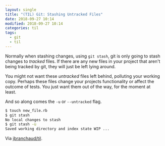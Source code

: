 ```yaml
---
layout: single
title: "(TIL) Git: Stashing Untracked Files"
date: 2018-09-27 10:14
modified: 2018-09-27 10:14
categories: til
tags:
  - git
  - til
---
```


Normally when stashing changes, using `git stash`, git is only going to
stash changes to *tracked* files. If there are any new files in your project
that aren't being tracked by git, they will just be left lying around.

You might not want these *untracked* files left behind, polluting your
working copy. Perhaps these files change your projects functionality or
affect the outcome of tests. You just want them out of the way, for the
moment at least.

And so along comes the `-u` or `--untracked` flag.

```bash
$ touch new_file.rb
$ git stash
No local changes to stash
$ git stash -u
Saved working directory and index state WIP ...
```

Via [jbranchaud/til](https://github.com/jbranchaud/til).

